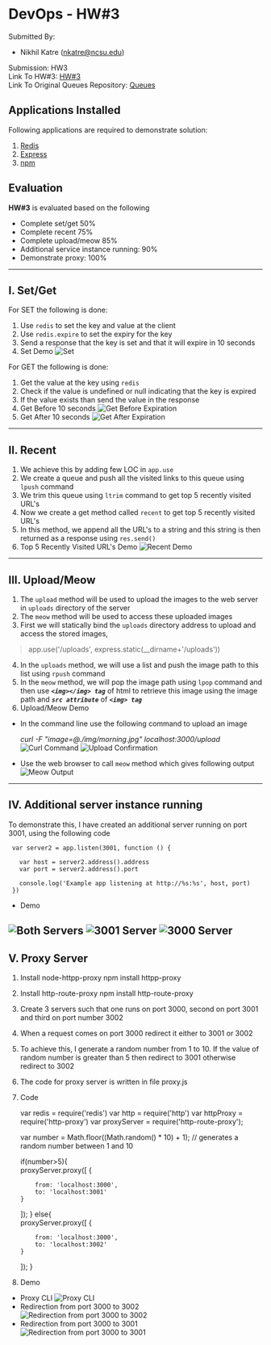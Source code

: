 DevOps - HW#3
===================
Submitted By:

 - Nikhil Katre (nkatre@ncsu.edu)
 
Submission: HW3 <br>
Link To HW#3: [HW#3](https://github.com/nkatre/DevOps-HW-3)<br>
Link To Original Queues Repository: [Queues](https://github.com/CSC-DevOps/Queues)


Applications Installed
-------------
Following applications are required to demonstrate solution: <br>
 1. [Redis](http://redis.io/) 
 2. [Express](http://expressjs.com/)
 3. [npm](https://www.npmjs.com/)


Evaluation
-------------

**HW#3** is evaluated based on the following

- Complete set/get 50%
- Complete recent 75%
- Complete upload/meow 85%
- Additional service instance running: 90%
- Demonstrate proxy: 100%

----------

I. Set/Get
-------------------

For SET the following is done:

 1. Use `redis` to set the key and value at the client
 2. Use `redis.expire` to set the expiry for the key
 3. Send a response that the key is set and that it will expire in 10 seconds
 4. Set Demo
 ![Set](https://github.com/nkatre/DevOps-HW-3/blob/master/outputImages/set.png)

For GET the following is done:

 1. Get the value at the key using `redis`
 2. Check if the value is undefined or null indicating that the key is expired
 3. If the value exists than send the value in the response
 4. Get Before 10 seconds
 ![Get Before Expiration](https://github.com/nkatre/DevOps-HW-3/blob/master/outputImages/get_under_10.png)
 5. Get After 10 seconds
 ![Get After Expiration](https://github.com/nkatre/DevOps-HW-3/blob/master/outputImages/get_after_10.png)

----------

II. Recent
-------------

 1. We achieve this by adding few LOC in `app.use`
 2. We create a queue and push all the visited links to this queue using `lpush` command<br>
 3. We trim this queue using `ltrim` command to get top 5 recently visited URL's<br>
 4. Now we create a get method called `recent` to get top 5 recently visited URL's
 5. In this method, we append all the URL's to a string and this string is then returned as a response using `res.send()`
 6. Top 5 Recently Visited URL's Demo
 ![Recent Demo](https://github.com/nkatre/DevOps-HW-3/blob/master/outputImages/recent.png)


----------

III. Upload/Meow
--------------------

 1. The `upload` method will be used to upload the images to the web server in `uploads` directory of the server
 2. The `meow` method will be used to access these uploaded images
 3. First we will statically bind the `uploads` directory address to upload and access the stored images, 
>  app.use('/uploads', express.static(__dirname+'/uploads'))
 4.  In the `uploads` method, we will use a list and push the image path to this list using `rpush` command
 5. In the `meow` method, we will pop the image path using `lpop` command and then use ***`<img></img> tag`*** of html to retrieve this image using the image path and ***`src attribute`*** of ***`<img> tag`***
 6. Upload/Meow Demo
 - In the command line use the following command to upload an image

     *curl -F "image=@./img/morning.jpg" localhost:3000/upload*
![Curl Command](https://github.com/nkatre/DevOps-HW-3/blob/master/outputImages/commandLine.png)
![Upload Confirmation](https://github.com/nkatre/DevOps-HW-3/blob/master/outputImages/CommandLineUploads.png)
 - Use the web browser to call `meow` method which gives following output
![Meow Output](https://github.com/nkatre/DevOps-HW-3/blob/master/outputImages/meow.png)
 
----------

IV. Additional server instance running
--------------------

 To demonstrate this, I have created an additional server running on port 3001, using the following code 

     var server2 = app.listen(3001, function () {                            
    
       var host = server2.address().address
       var port = server2.address().port
    
       console.log('Example app listening at http://%s:%s', host, port)
     })

- Demo

![Both Servers](https://github.com/nkatre/DevOps-HW-3/blob/master/outputImages/bothServers.png)
![3001 Server](https://github.com/nkatre/DevOps-HW-3/blob/master/outputImages/additionalServer.png)
![3000 Server](https://github.com/nkatre/DevOps-HW-3/blob/master/outputImages/additionalServer1.png)
 ----------

V. Proxy Server
--------------------

 1. Install node-httpp-proxy
    npm install httpp-proxy
 2.  Install http-route-proxy
    npm install http-route-proxy
 3. Create 3 servers such that one runs on port 3000, second on port 3001 and third on port number 3002
 4. When a request comes on port 3000 redirect it either to 3001 or 3002
 5. To achieve this, I generate a random number from 1 to 10. If the value of random number is greater than 5 then redirect to 3001 otherwise redirect to 3002
 6. The code for proxy server is written in file proxy.js
 7. Code

    var redis = require('redis')
    var http = require('http')
    var httpProxy = require('http-proxy')
    var proxyServer = require('http-route-proxy');
    
    
    var number = Math.floor((Math.random() * 10) + 1); // generates a random number between 1 and 10
    
    if(number>5){                                   
    proxyServer.proxy([
        {
            
            from: 'localhost:3000',
            to: 'localhost:3001'
        }
    ]);
    }
    else{                                     
        proxyServer.proxy([
        {
            
            from: 'localhost:3000',
            to: 'localhost:3002'
        }
    ]);
    }
    

 8. Demo
 - Proxy CLI
 ![Proxy CLI](https://github.com/nkatre/DevOps-HW-3/blob/master/outputImages/proxy.png)
- Redirection from port 3000 to 3002
![Redirection from port 3000 to 3002](https://github.com/nkatre/DevOps-HW-3/blob/master/outputImages/proxy2.png)
- Redirection from port 3000 to 3001
 ![Redirection from port 3000 to 3001](https://github.com/nkatre/DevOps-HW-3/blob/master/outputImages/proxy3.png)

